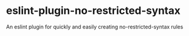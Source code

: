 # eslint-plugin-no-restricted-syntax

An eslint plugin for quickly and easily creating no-restricted-syntax rules
